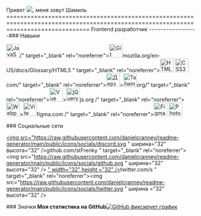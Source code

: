 Привет ![](https://user-images.githubusercontent.com/18350557/176309783-0785949b-9127-417c-8b55-ab5a4333674e.gif), меня зовут Шамиль ==================================================================================================================================== Frontend разработчик --------------------### Навыки  <p align="left"> <a href="https://developer.mozilla.org/en-US/docs/Web/JavaScript " target="_blank" rel="noreferrer"><img src="https://raw.githubusercontent.com/danielcranney/readme-generator/main/public/icons/skills/javascript-colored.svg " width="36" height="36" alt="JavaScript" /></a>/" target="_blank" rel="noreferrer"><img src="https://raw.githubusercontent.com/danielcranney/readme-generator/main/public/icons/skills/git-colored.svg " width="36" height="36" alt="Git" /></a>mozilla.org/en-US/docs/Glossary/HTML5 " target="_blank" rel="noreferrer"><img src="https://raw.githubusercontent.com/danielcranney/readme-generator/main/public/icons/skills/html5-colored.svg " width="36" height="36" alt="HTML5" /></a> <a href="https://www.w3.org/TR/CSS/#css " target="_blank" rel="noreferrer"><img src="https://raw.githubusercontent.com/danielcranney/readme-generator/main/public/icons/skills/css3-colored.svg " width="36" height="36" alt="CSS3" /></a>com/" target="_blank" rel="noreferrer"><img src="https://raw.githubusercontent.com/danielcranney/readme-generator/main/public/icons/skills/sass-colored.svg " width="36" height="36" alt="Дерзость" /></a>><img src="https://raw.githubusercontent.com/danielcranney/readme-generator/main/public/icons/skills/tailwindcss-colored.svg " width="36" height="36" alt="TailwindCSS" /></a>org/" target="_blank" rel="noreferrer"><img src="https://raw.githubusercontent.com/danielcranney/readme-generator/main/public/icons/skills/vuejs-colored.svg " width="36" height="36" alt="Vue" /></a>><img src="https://raw.githubusercontent.com/danielcranney/readme-generator/main/public/icons/skills/jquery-colored.svg " width="36" height="36" alt="jQuery" /></a>js.org /" target="_blank" rel="noreferrer"><img src="https://raw.githubusercontent.com/danielcranney/readme-generator/main/public/icons/skills/webpack-colored.svg " width="36" height="36" alt="Webpack" /></a>><img src="https://raw.githubusercontent.com/danielcranney/readme-generator/main/public/icons/skills/vite-colored.svg " width="36" height="36" alt="Vite" /></a>figma.com /" target="_blank" rel="noreferrer"><img src="https://raw.githubusercontent.com/danielcranney/readme-generator/main/public/icons/skills/figma-colored.svg " width="36" height="36" alt="Figma" /></a> <a href="https://www.adobe.com/uk/products/photoshop.html " target="_blank" rel="noreferrer"><img src="https://raw.githubusercontent.com/danielcranney/readme-generator/main/public/icons/skills/photoshop-colored.svg " width="36" height="36" alt="Photoshop" /></a> </p>### Социальные сети <p align="left"> <a href="https://discord.com/users/s " target="_blank" rel="noreferrer"><img src="https://raw.githubusercontent.com/danielcranney/readme-generator/main/public/icons/socials/discord.svg " ширина="32" высота="32" /></a>github.com/stFrenky " target="_blank" rel="noreferrer"><img src="https://raw.githubusercontent.com/danielcranney/readme-generator/main/public/icons/socials/github.svg " ширина="32" высота="32" /></a> <a href="http://www.instagram.com/s " target="_blank" rel="noreferrer">" width="32" height ="32" /></a>twitter.com/s " target="_blank" rel="noreferrer"><img src="https://raw.githubusercontent.com/danielcranney/readme-generator/main/public/icons/socials/twitter.svg " ширина ="32" высота="32" /></a></p>### Значки<b> Моя статистика на GitHub</b><a href="http://www.github.com/stFrenky "><img src="https://github-readme-activity-graph.cyclic.app/graph?username=stFrenky&bg_color=1c1917&color=ffffff&line=a855f7&point=ffffff&area_color=1c1917&area=true&hide_border=true&custom_title=GitHub%20Commits%20Graph " alt="GitHub фиксирует график" /></a>
